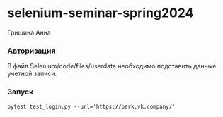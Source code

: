 # selenium-seminar-spring2024

Гришина Анна

### Авторизация

В файл Selenium/code/files/userdata необходимо подставить данные учетной записи.

### Запуск 

```pytest test_login.py --url='https://park.vk.company/'```
